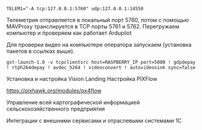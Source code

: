 



	TELEM1="-A tcp:127.0.0.1:5760" udp:127.0.0.1:14550

Телеметрия отправляется в локальный порт 5760, потом с помощью MAVProxy транслируется в TCP порты 5761 и 5762.
Перегружаем компьютер и проверяем как работает Ardupilot










Для проверки видео на компьютере оператора запускаем (установка пакетов в ссылках выше).

    gst-launch-1.0 -v tcpclientsrc host=RASPBERRY_IP port=5000 ! gdpdepay ! rtph264depay ! avdec_h264 ! videoconvert ! autovideosink sync=false




Установка и настройка Vision Landing
Настройка PIXFlow

https://pixhawk.org/modules/px4flow

Управление всей картографической информацией сельскохозяйственного предприятия

Интеграции с внешними сервисами и отраслевыми системами 1С